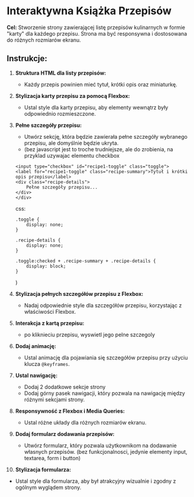 # Interaktywna Książka Przepisów

**Cel:** 
Stworzenie strony zawierającej listę przepisów kulinarnych w formie "karty" dla każdego przepisu. Strona ma być responsywna i dostosowana do różnych rozmiarów ekranu.

## Instrukcje:

1. **Struktura HTML dla listy przepisów:** 
   - Każdy przepis powinien mieć tytuł, krótki opis oraz miniaturkę.

2. **Stylizacja karty przepisu za pomocą Flexbox:** 
   - Ustal style dla karty przepisu, aby elementy wewnątrz były odpowiednio rozmieszczone.
   
3. **Pełne szczegóły przepisu:** 
   - Utwórz sekcję, która będzie zawierała pełne szczegóły wybranego przepisu, ale domyślnie będzie ukryta.
   - (bez javascript jest to troche trudniejsze, ale do zrobienia, na przyklad uzywajac elementu checkbox
    ```<div class="recipe">
    <input type="checkbox" id="recipe1-toggle" class="toggle">
    <label for="recipe1-toggle" class="recipe-summary">Tytuł i krótki opis przepisu</label>
    <div class="recipe-details">
        Pełne szczegóły przepisu...
    </div>
    </div>
    ```
    css:
    ```
    .toggle {
        display: none;
    }

    .recipe-details {
        display: none;
    }

    .toggle:checked + .recipe-summary + .recipe-details {
        display: block;
    }
    ```
   )

4. **Stylizacja pełnych szczegółów przepisu z Flexbox:** 
   - Nadaj odpowiednie style dla szczegółów przepisu, korzystając z właściwości Flexbox.

5. **Interakcja z kartą przepisu:** 
   - po kliknieciu przepisu, wyswietl jego pelne szczegoly

6. **Dodaj animację:** 
   - Ustal animację dla pojawiania się szczegółów przepisu przy użyciu klucza `@keyframes`.

7. **Ustal nawigację:** 
   - Dodaj 2 dodatkowe sekcje strony 
   - Dodaj górny pasek nawigacji, który pozwala na nawigację między różnymi sekcjami strony. 

8. **Responsywność z Flexbox i Media Queries:** 
   - Ustal różne układy dla różnych rozmiarów ekranu.

9. **Dodaj formularz dodawania przepisów:** 
   - Utwórz formularz, który pozwala użytkownikom na dodawanie własnych przepisów. (bez funkcjonalnosci, jedynie elementy input, textarea, form i button)

10. **Stylizacja formularza:** 
   - Ustal style dla formularza, aby był atrakcyjny wizualnie i zgodny z ogólnym wyglądem strony.
